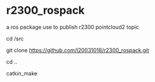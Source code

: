 # r2300_rospack
a ros package use to publish r2300 pointcloud2 topic

cd <your workspace path>/src

git clone https://github.com/l20031018/r2300_rospack.git

cd ..

catkin_make

